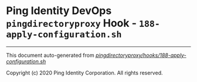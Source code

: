 
# Ping Identity DevOps `pingdirectoryproxy` Hook - `188-apply-configuration.sh`

---
This document auto-generated from _[pingdirectoryproxy/hooks/188-apply-configuration.sh](https://github.com/pingidentity/pingidentity-docker-builds/blob/master/pingdirectoryproxy/hooks/188-apply-configuration.sh)_

Copyright (c)  2020 Ping Identity Corporation. All rights reserved.
